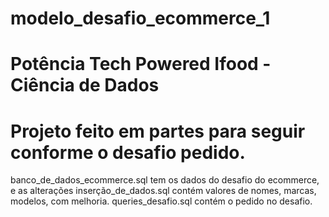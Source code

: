 # modelo_desafio_ecommerce_1
# Potência Tech Powered Ifood - Ciência de Dados

# Projeto feito em partes para seguir conforme o desafio pedido.
banco_de_dados_ecommerce.sql tem os dados do desafio do ecommerce, e as alterações
inserção_de_dados.sql contém valores de nomes, marcas, modelos, com melhoria.
queries_desafio.sql contém o pedido no desafio. 
